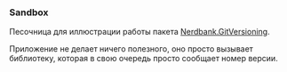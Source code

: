 ﻿### Sandbox

Песочница для иллюстрации работы пакета [Nerdbank.GitVersioning](https://github.com/dotnet/Nerdbank.GitVersioning).

Приложение не делает ничего полезного, оно просто вызывает библиотеку, которая в свою очередь просто сообщает номер версии.
